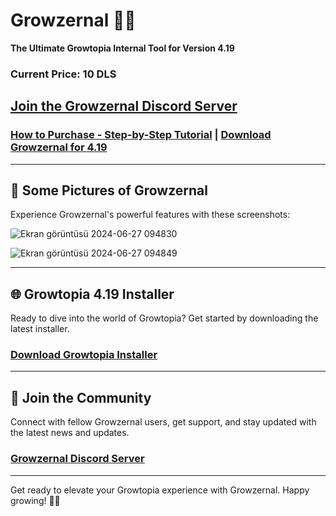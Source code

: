 # Growzernal 🌟🔥
**The Ultimate Growtopia Internal Tool for Version 4.19**

### Current Price: **10 DLS**

## [Join the Growzernal Discord Server](https://discord.gg/SfUQG7ryxF)

### [How to Purchase - Step-by-Step Tutorial](https://discord.com/channels/1237858709724467230/1251499847861927936/1251502410002595952) | [Download Growzernal for 4.19](https://link-center.net/1184418/growzernal)

---

## 📸 Some Pictures of Growzernal
Experience Growzernal's powerful features with these screenshots:

![Ekran görüntüsü 2024-06-27 094830](https://github.com/kizetf/Growzernal/assets/135320386/9a29cca9-efb2-4c14-8219-ab98e1734e70)

![Ekran görüntüsü 2024-06-27 094849](https://github.com/kizetf/Growzernal/assets/135320386/8a6b312e-b235-4e68-b33a-1118066de284)

---

## 🌐 Growtopia 4.19 Installer
Ready to dive into the world of Growtopia? Get started by downloading the latest installer.

### [Download Growtopia Installer](https://ubistatic-a.akamaihd.net/0098/594764/GrowtopiaInstaller.exe)

---

## 🎉 Join the Community
Connect with fellow Growzernal users, get support, and stay updated with the latest news and updates.

### [Growzernal Discord Server](https://discord.gg/SfUQG7ryxF)

---

Get ready to elevate your Growtopia experience with Growzernal. Happy growing! 🌟🔥
